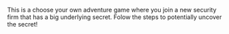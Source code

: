 This is a choose your own adventure game where you join a new security firm that has a big underlying secret. Folow the steps to potentially uncover the secret!
